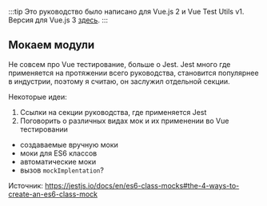 :::tip Это руководство было написано для Vue.js 2 и Vue Test Utils v1.
Версия для Vue.js 3 [здесь](/v3/ru).
:::

## Мокаем модули

Не совсем про Vue тестирование, больше о Jest. Jest много где применяется на протяжении всего руководства, становится популярнее в индустрии, поэтому я считаю, он заслужил отдельной секции.

Некоторые идеи:

1. Ссылки на секции руководства, где применяется Jest
2. Поговорить о различных видах мок и их применении во Vue тестировании

- создаваемые вручную моки
- моки для ES6 классов
- автоматические моки
- вызов `mockImplentation`?

Источник: https://jestjs.io/docs/en/es6-class-mocks#the-4-ways-to-create-an-es6-class-mock
